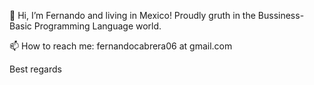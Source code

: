 👋 Hi, I’m Fernando and living in Mexico!
Proudly gruth in the Bussiness-Basic Programming Language world.

📫 How to reach me: fernandocabrera06 at gmail.com

Best regards

<!---
fernando280258/fernando280258 is a ✨ special ✨ repository because its `README.md` (this file) appears on your GitHub profile.
You can click the Preview link to take a look at your changes.
--->
